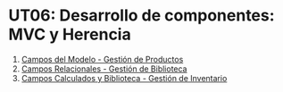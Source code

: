 # UT06: Desarrollo de componentes: MVC y Herencia

1. [Campos del Modelo - Gestión de Productos](./pr0601/doc.md)
2. [Campos Relacionales - Gestión de Biblioteca](./pr0602/doc.md)
3. [Campos Calculados y Biblioteca - Gestión de Inventario](./pr0603/doc.md)